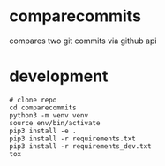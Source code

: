 # comparecommits
compares two git commits via github api

# development
```
# clone repo
cd comparecommits
python3 -m venv venv
source env/bin/activate
pip3 install -e .
pip3 install -r requirements.txt
pip3 install -r requirements_dev.txt
tox
```
